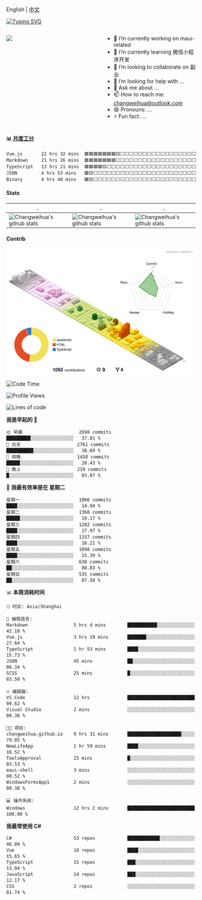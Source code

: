 English | [中文](README_CN.md)

[![Typing SVG](https://readme-typing-svg.herokuapp.com?color=%2336BCF7&center=true&vCenter=true&width=600&lines=Hi+there+👋,+I+am+Chang+Weihua;+Welcome+to+My+Profile!;Over+9+years+of+programming+experience;Always+learning+new+things+)](https://git.io/typing-svg)

<div style="display: grid;gap: 20px;grid-template-columns: repeat(auto-fit, minmax(240px, 1fr));">

[<img src="https://github-readme-stats.vercel.app/api?username=changweihua&show_icons=true&locale=cn" />](https://metrics.lecoq.io/changweihua#gh-light-mode-only)

<div>

- 🔭 I’m currently working on maui-related
- 🌱 I’m currently learning 微信小程序开发
- 👯 I’m looking to collaborate on 副业
- 🤔 I’m looking for help with ...
- 💬 Ask me about ...
- 📫 How to reach me: changweihua@outlook.com
- 😄 Pronouns: ...
- ⚡ Fun fact: ...

</div>

</div>

#### :bar_chart: [月度工分](https://github.com/changweihua/wakapi)

<!--START_SECTION:wakao-->

```txt
Vue.js       22 hrs 32 mins  🟩🟩🟩🟩🟩🟩🟩🟨⬜⬜⬜⬜⬜⬜⬜⬜⬜⬜⬜⬜⬜⬜⬜⬜⬜   29.59 %
Markdown     21 hrs 26 mins  🟩🟩🟩🟩🟩🟩🟩⬜⬜⬜⬜⬜⬜⬜⬜⬜⬜⬜⬜⬜⬜⬜⬜⬜⬜   28.15 %
TypeScript   13 hrs 21 mins  🟩🟩🟩🟩🟨⬜⬜⬜⬜⬜⬜⬜⬜⬜⬜⬜⬜⬜⬜⬜⬜⬜⬜⬜⬜   17.52 %
JSON         4 hrs 53 mins   🟩🟨⬜⬜⬜⬜⬜⬜⬜⬜⬜⬜⬜⬜⬜⬜⬜⬜⬜⬜⬜⬜⬜⬜⬜   06.41 %
Binary       4 hrs 48 mins   🟩🟨⬜⬜⬜⬜⬜⬜⬜⬜⬜⬜⬜⬜⬜⬜⬜⬜⬜⬜⬜⬜⬜⬜⬜   06.31 %
```

<!--END_SECTION:wakao-->

#### Stats ####


| .                                                                                                                                            | .                                                                                                                                      | .                                                                                                                                                     |
| -------------------------------------------------------------------------------------------------------------------------------------------- | -------------------------------------------------------------------------------------------------------------------------------------- | ----------------------------------------------------------------------------------------------------------------------------------------------------- |
| ![Changweihua's github stats](https://github-readme-stats.vercel.app/api?username=changweihua&show_icons=true&theme=radical&hide_title=true) | ![Changweihua's github stats](https://github-readme-stats.vercel.app/api/top-langs/?username=changweihua&theme=radical&layout=compact) | ![Changweihua's github stats](https://github-readme-stats.vercel.app/api?username=changweihua&show_icons=true&theme=radical&include_all_commits=true) |


#### Contrib ####

<!--   profile-green-animate -->
![](./profile-3d-contrib/profile-south-season-animate.svg)

<!--START_SECTION:waka-->
![Code Time](http://img.shields.io/badge/Code%20Time-1%2C672%20hrs%2054%20mins-blue)

![Profile Views](http://img.shields.io/badge/%E4%B8%AA%E4%BA%BA%E8%B5%84%E6%96%99%E8%A7%82%E7%9C%8B%E6%AC%A1%E6%95%B0-0-blue)

![Lines of code](https://img.shields.io/badge/%E4%BB%8E%E3%80%8CHello%20World%E3%80%8D%E8%B5%B7%E6%88%91%E5%B7%B2%E7%BB%8F%E5%86%99%E4%BA%86-24.3%20million%20%E8%A1%8C%E4%BB%A3%E7%A0%81-blue)

**我是早起的 🐤** 

```text
🌞 早晨                     2698 commits        █████████░░░░░░░░░░░░░░░░   37.81 % 
🌆 白天                     2761 commits        ██████████░░░░░░░░░░░░░░░   38.69 % 
🌃 傍晚                     1458 commits        █████░░░░░░░░░░░░░░░░░░░░   20.43 % 
🌙 晚上                     219 commits         █░░░░░░░░░░░░░░░░░░░░░░░░   03.07 % 
```
📅 **我最有效率是在 星期二** 

```text
星期一                      1066 commits        ████░░░░░░░░░░░░░░░░░░░░░   14.94 % 
星期二                      1368 commits        █████░░░░░░░░░░░░░░░░░░░░   19.17 % 
星期三                      1282 commits        ████░░░░░░░░░░░░░░░░░░░░░   17.97 % 
星期四                      1157 commits        ████░░░░░░░░░░░░░░░░░░░░░   16.21 % 
星期五                      1098 commits        ████░░░░░░░░░░░░░░░░░░░░░   15.39 % 
星期六                      630 commits         ██░░░░░░░░░░░░░░░░░░░░░░░   08.83 % 
星期日                      535 commits         ██░░░░░░░░░░░░░░░░░░░░░░░   07.50 % 
```


📊 **本周消耗时间** 

```text
🕑︎ 时区: Asia/Shanghai

💬 编程语言: 
Markdown                 5 hrs 4 mins        ███████████░░░░░░░░░░░░░░   42.18 % 
Vue.js                   3 hrs 19 mins       ███████░░░░░░░░░░░░░░░░░░   27.64 % 
TypeScript               1 hr 53 mins        ████░░░░░░░░░░░░░░░░░░░░░   15.73 % 
JSON                     45 mins             ██░░░░░░░░░░░░░░░░░░░░░░░   06.34 % 
SCSS                     25 mins             █░░░░░░░░░░░░░░░░░░░░░░░░   03.50 % 

🔥 编辑器: 
VS Code                  12 hrs              █████████████████████████   99.62 % 
Visual Studio            2 mins              ░░░░░░░░░░░░░░░░░░░░░░░░░   00.38 % 

🐱‍💻 项目: 
changweihua.github.io    9 hrs 31 mins       ████████████████████░░░░░   79.05 % 
NewLifeApp               1 hr 59 mins        ████░░░░░░░░░░░░░░░░░░░░░   16.52 % 
ToolsApproval            25 mins             █░░░░░░░░░░░░░░░░░░░░░░░░   03.53 % 
maui-shell               3 mins              ░░░░░░░░░░░░░░░░░░░░░░░░░   00.52 % 
WindowsFormsApp1         2 mins              ░░░░░░░░░░░░░░░░░░░░░░░░░   00.38 % 

💻 操作系统: 
Windows                  12 hrs 2 mins       █████████████████████████   100.00 % 
```

**我最常使用 C#** 

```text
C#                       53 repos            ████████████░░░░░░░░░░░░░   46.09 % 
Vue                      18 repos            ████░░░░░░░░░░░░░░░░░░░░░   15.65 % 
TypeScript               15 repos            ███░░░░░░░░░░░░░░░░░░░░░░   13.04 % 
JavaScript               14 repos            ███░░░░░░░░░░░░░░░░░░░░░░   12.17 % 
CSS                      2 repos             ░░░░░░░░░░░░░░░░░░░░░░░░░   01.74 % 
```




<!--END_SECTION:waka-->


<!-- ![](assets/Bottom_down.svg) -->
